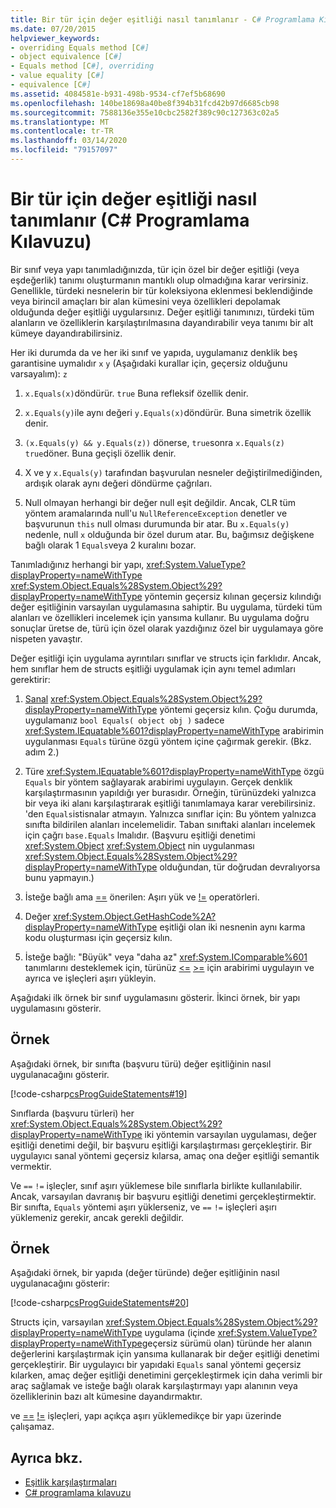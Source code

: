 ```yaml
---
title: Bir tür için değer eşitliği nasıl tanımlanır - C# Programlama Kılavuzu
ms.date: 07/20/2015
helpviewer_keywords:
- overriding Equals method [C#]
- object equivalence [C#]
- Equals method [C#], overriding
- value equality [C#]
- equivalence [C#]
ms.assetid: 4084581e-b931-498b-9534-cf7ef5b68690
ms.openlocfilehash: 140be18698a40be8f394b31fcd42b97d6685cb98
ms.sourcegitcommit: 7588136e355e10cbc2582f389c90c127363c02a5
ms.translationtype: MT
ms.contentlocale: tr-TR
ms.lasthandoff: 03/14/2020
ms.locfileid: "79157097"
---
```

# <a name="how-to-define-value-equality-for-a-type-c-programming-guide"></a>Bir tür için değer eşitliği nasıl tanımlanır (C# Programlama Kılavuzu)

Bir sınıf veya yapı tanımladığınızda, tür için özel bir değer eşitliği (veya eşdeğerlik) tanımı oluşturmanın mantıklı olup olmadığına karar verirsiniz. Genellikle, türdeki nesnelerin bir tür koleksiyona eklenmesi beklendiğinde veya birincil amaçları bir alan kümesini veya özellikleri depolamak olduğunda değer eşitliği uygularsınız. Değer eşitliği tanımınızı, türdeki tüm alanların ve özelliklerin karşılaştırılmasına dayandırabilir veya tanımı bir alt kümeye dayandırabilirsiniz.

Her iki durumda da ve her iki sınıf ve yapıda, uygulamanız denklik beş garantisine uymalıdır `x` `y` (Aşağıdaki kurallar için, geçersiz olduğunu varsayalım): `z`  
  
1. `x.Equals(x)`döndürür. `true` Buna refleksif özellik denir.  
  
2. `x.Equals(y)`ile aynı değeri `y.Equals(x)`döndürür. Buna simetrik özellik denir.  
  
3. `(x.Equals(y) && y.Equals(z))` dönerse, `true`sonra `x.Equals(z)` `true`döner. Buna geçişli özellik denir.  
  
4. X ve y `x.Equals(y)` tarafından başvurulan nesneler değiştirilmediğinden, ardışık olarak aynı değeri döndürme çağrıları.  
  
5. Null olmayan herhangi bir değer null eşit değildir. Ancak, CLR tüm yöntem aramalarında null'u `NullReferenceException` denetler ve başvurunun `this` null olması durumunda bir atar. Bu `x.Equals(y)` nedenle, null `x` olduğunda bir özel durum atar. Bu, bağımsız değişkene bağlı olarak 1 `Equals`veya 2 kuralını bozar.

 Tanımladığınız herhangi bir yapı, <xref:System.ValueType?displayProperty=nameWithType> <xref:System.Object.Equals%28System.Object%29?displayProperty=nameWithType> yöntemin geçersiz kılınan geçersiz kılındığı değer eşitliğinin varsayılan uygulamasına sahiptir. Bu uygulama, türdeki tüm alanları ve özellikleri incelemek için yansıma kullanır. Bu uygulama doğru sonuçlar üretse de, türü için özel olarak yazdığınız özel bir uygulamaya göre nispeten yavaştır.  
  
 Değer eşitliği için uygulama ayrıntıları sınıflar ve structs için farklıdır. Ancak, hem sınıflar hem de structs eşitliği uygulamak için aynı temel adımları gerektirir:  
  
1. [Sanal](../../language-reference/keywords/virtual.md) <xref:System.Object.Equals%28System.Object%29?displayProperty=nameWithType> yöntemi geçersiz kılın. Çoğu durumda, uygulamanız `bool Equals( object obj )` sadece <xref:System.IEquatable%601?displayProperty=nameWithType> arabirimin uygulanması `Equals` türüne özgü yöntem içine çağırmak gerekir. (Bkz. adım 2.)  
  
2. Türe <xref:System.IEquatable%601?displayProperty=nameWithType> özgü `Equals` bir yöntem sağlayarak arabirimi uygulayın. Gerçek denklik karşılaştırmasının yapıldığı yer burasıdır. Örneğin, türünüzdeki yalnızca bir veya iki alanı karşılaştırarak eşitliği tanımlamaya karar verebilirsiniz. 'den `Equals`istisnalar atmayın. Yalnızca sınıflar için: Bu yöntem yalnızca sınıfta bildirilen alanları incelemelidir. Taban sınıftaki alanları incelemek için çağrı `base.Equals` lmalıdır. (Başvuru eşitliği denetimi <xref:System.Object> <xref:System.Object> nin uygulanması <xref:System.Object.Equals%28System.Object%29?displayProperty=nameWithType> olduğundan, tür doğrudan devralıyorsa bunu yapmayın.)  
  
3. İsteğe bağlı ama [==](../../language-reference/operators/equality-operators.md#equality-operator-) önerilen: Aşırı yük ve [!=](../../language-reference/operators/equality-operators.md#inequality-operator-) operatörleri.  
  
4. Değer <xref:System.Object.GetHashCode%2A?displayProperty=nameWithType> eşitliği olan iki nesnenin aynı karma kodu oluşturması için geçersiz kılın.  
  
5. İsteğe bağlı: "Büyük" veya "daha az" <xref:System.IComparable%601> tanımlarını desteklemek için, türünüz [<=](../../language-reference/operators/comparison-operators.md#less-than-or-equal-operator-) [>=](../../language-reference/operators/comparison-operators.md#greater-than-or-equal-operator-) için arabirimi uygulayın ve ayrıca ve işleçleri aşırı yükleyin.  
  
 Aşağıdaki ilk örnek bir sınıf uygulamasını gösterir. İkinci örnek, bir yapı uygulamasını gösterir.  

## <a name="example"></a>Örnek

 Aşağıdaki örnek, bir sınıfta (başvuru türü) değer eşitliğinin nasıl uygulanacağını gösterir.  
  
 [!code-csharp[csProgGuideStatements#19](~/samples/snippets/csharp/VS_Snippets_VBCSharp/csProgGuideStatements/CS/Statements.cs#19)]  
  
 Sınıflarda (başvuru türleri) her <xref:System.Object.Equals%28System.Object%29?displayProperty=nameWithType> iki yöntemin varsayılan uygulaması, değer eşitliği denetimi değil, bir başvuru eşitliği karşılaştırması gerçekleştirir. Bir uygulayıcı sanal yöntemi geçersiz kılarsa, amaç ona değer eşitliği semantik vermektir.  
  
 Ve `==` `!=` işleçler, sınıf aşırı yüklemese bile sınıflarla birlikte kullanılabilir. Ancak, varsayılan davranış bir başvuru eşitliği denetimi gerçekleştirmektir. Bir sınıfta, `Equals` yöntemi aşırı yüklerseniz, ve `==` `!=` işleçleri aşırı yüklemeniz gerekir, ancak gerekli değildir.  

## <a name="example"></a>Örnek

 Aşağıdaki örnek, bir yapıda (değer türünde) değer eşitliğinin nasıl uygulanacağını gösterir:  
  
 [!code-csharp[csProgGuideStatements#20](~/samples/snippets/csharp/VS_Snippets_VBCSharp/csProgGuideStatements/CS/Statements.cs#20)]  
  
 Structs için, varsayılan <xref:System.Object.Equals%28System.Object%29?displayProperty=nameWithType> uygulama (içinde <xref:System.ValueType?displayProperty=nameWithType>geçersiz sürümü olan) türünde her alanın değerlerini karşılaştırmak için yansıma kullanarak bir değer eşitliği denetimi gerçekleştirir. Bir uygulayıcı bir yapıdaki `Equals` sanal yöntemi geçersiz kılarken, amaç değer eşitliği denetimini gerçekleştirmek için daha verimli bir araç sağlamak ve isteğe bağlı olarak karşılaştırmayı yapı alanının veya özelliklerinin bazı alt kümesine dayandırmaktır.  
  
 ve [==](../../language-reference/operators/equality-operators.md#equality-operator-) [!=](../../language-reference/operators/equality-operators.md#inequality-operator-) işleçleri, yapı açıkça aşırı yüklemedikçe bir yapı üzerinde çalışamaz.  
  
## <a name="see-also"></a>Ayrıca bkz.

- [Eşitlik karşılaştırmaları](equality-comparisons.md)
- [C# programlama kılavuzu](../index.md)
